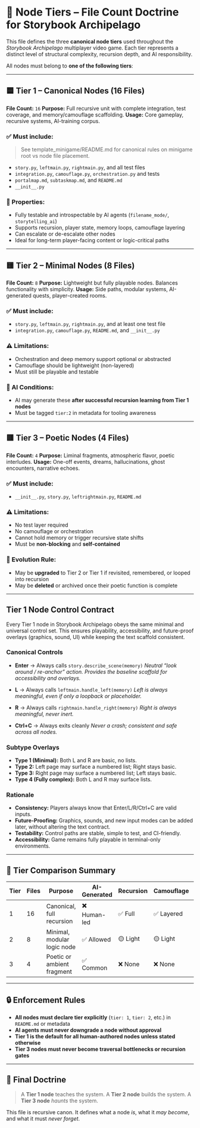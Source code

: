 <!-- Save to: storybook_archipelago/node_tiers.md -->

# 🧱 Node Tiers – File Count Doctrine for Storybook Archipelago

This file defines the three **canonical node tiers** used throughout the *Storybook Archipelago* multiplayer video game.
Each tier represents a distinct level of structural complexity, recursion depth, and AI responsibility.

All nodes must belong to **one of the following tiers**:

---

## 🟦 Tier 1 – Canonical Nodes (16 Files)

**File Count:** `16`
**Purpose:** Full recursive unit with complete integration, test coverage, and memory/camouflage scaffolding.
**Usage:** Core gameplay, recursive systems, AI-training corpus.

### ✅ Must include:

> See template_minigame/README.md for canonical rules on minigame root vs node file placement.
- `story.py`, `leftmain.py`, `rightmain.py`, and all test files
- `integration.py`, `camouflage.py`, `orchestration.py` and tests
- `portalmap.md`, `subtaskmap.md`, and `README.md`
- `__init__.py`

### 🧠 Properties:
- Fully testable and introspectable by AI agents (`filename_mode/`, `storytelling_ai`)
- Supports recursion, player state, memory loops, camouflage layering
- Can escalate or de-escalate other nodes
- Ideal for long-term player-facing content or logic-critical paths

---

## 🟨 Tier 2 – Minimal Nodes (8 Files)

**File Count:** `8`
**Purpose:** Lightweight but fully playable nodes. Balances functionality with simplicity.
**Usage:** Side paths, modular systems, AI-generated quests, player-created rooms.

### ✅ Must include:
- `story.py`, `leftmain.py`, `rightmain.py`, and at least one test file
- `integration.py`, `camouflage.py`, `README.md`, and `__init__.py`

### ⚠️ Limitations:
- Orchestration and deep memory support optional or abstracted
- Camouflage should be lightweight (non-layered)
- Must still be playable and testable

### 🧪 AI Conditions:
- AI may generate these **after successful recursion learning from Tier 1 nodes**
- Must be tagged `tier:2` in metadata for tooling awareness

---

## 🟥 Tier 3 – Poetic Nodes (4 Files)

**File Count:** `4`
**Purpose:** Liminal fragments, atmospheric flavor, poetic interludes.
**Usage:** One-off events, dreams, hallucinations, ghost encounters, narrative echoes.

### ✅ Must include:
- `__init__.py`, `story.py`, `leftrightmain.py`, `README.md`

### ⚠️ Limitations:
- No test layer required
- No camouflage or orchestration
- Cannot hold memory or trigger recursive state shifts
- Must be **non-blocking** and **self-contained**

### 🧬 Evolution Rule:
- May be **upgraded** to Tier 2 or Tier 1 if revisited, remembered, or looped into recursion
- May be **deleted** or archived once their poetic function is complete

---

## Tier 1 Node Control Contract

Every Tier 1 node in Storybook Archipelago obeys the same minimal and universal control set.
This ensures playability, accessibility, and future-proof overlays (graphics, sound, UI) while keeping the text scaffold consistent.

### Canonical Controls

- **Enter** → Always calls `story.describe_scene(memory)`
  *Neutral “look around / re-anchor” action. Provides the baseline scaffold for accessibility and overlays.*

- **L** → Always calls `leftmain.handle_left(memory)`
  *Left is always meaningful, even if only a loopback or placeholder.*

- **R** → Always calls `rightmain.handle_right(memory)`
  *Right is always meaningful, never inert.*

- **Ctrl+C** → Always exits cleanly
  *Never a crash; consistent and safe across all nodes.*

### Subtype Overlays

- **Type 1 (Minimal):** Both L and R are basic, no lists.
- **Type 2:** Left page may surface a numbered list; Right stays basic.
- **Type 3:** Right page may surface a numbered list; Left stays basic.
- **Type 4 (Fully complex):** Both L and R may surface lists.

### Rationale

- **Consistency:** Players always know that Enter/L/R/Ctrl+C are valid inputs.
- **Future-Proofing:** Graphics, sounds, and new input modes can be added later, without altering the text contract.
- **Testability:** Control paths are stable, simple to test, and CI-friendly.
- **Accessibility:** Game remains fully playable in terminal-only environments.

---

## 🧭 Tier Comparison Summary

| Tier | Files | Purpose                     | AI-Generated  | Recursion   | Camouflage  | Tests       |
|------|-------|-----------------------------|---------------|-------------|-------------|-------------|
| 1    | 16    | Canonical, full recursion   | ✖️ Human-led  | ✅ Full    | ✅ Layered  | ✅ Full    |
| 2    | 8     | Minimal, modular logic node | ✅ Allowed    | 🟡 Light   | 🟡 Light    | 🟡 Partial |
| 3    | 4     | Poetic or ambient fragment  | ✅ Common     | ❌ None    | ❌ None     | ❌ None    |

---

## 🔒 Enforcement Rules

- **All nodes must declare tier explicitly** (`tier: 1`, `tier: 2`, etc.) in `README.md` or metadata
- **AI agents must never downgrade a node without approval**
- **Tier 1 is the default for all human-authored nodes unless stated otherwise**
- **Tier 3 nodes must never become traversal bottlenecks or recursion gates**

---

## 📜 Final Doctrine

> A **Tier 1 node** teaches the system.
> A **Tier 2 node** builds the system.
> A **Tier 3 node** *haunts* the system.

This file is recursive canon.
It defines what a node *is*, what it *may become*, and what it must *never forget*.
